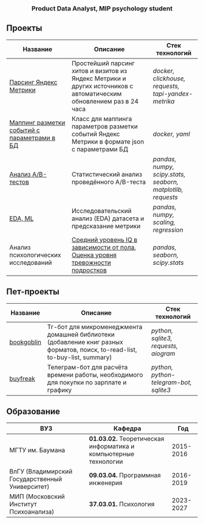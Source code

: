 <h3 align="center">Product Data Analyst, MIP psychology student</h3>

## Проекты
| Название                            | Описание                                                       | Стек технологий                                             |
|-------------------------------------|----------------------------------------------------------------|-------------------------------------------------------------|
| [Парсинг Яндекс Метрики](https://github.com/shvartzdev/metricsLogsApi)                   | Простейший парсинг хитов и визитов из Яндекс Метрики и других источников с автоматическим обновлением раз в 24 часа                   | *docker, clickhouse, requests, tapi-yandex-metrika* |
| [Маппинг разметки событий с параметрами в БД ](https://github.com/shvartzdev/jsonEater)                   | Класс для маппинга параметров разметки событий Яндекс Метрики в формате json с параметрами БД | *docker, yaml* |
| [Анализ A/B-тестов](https://github.com/shvartzdev/pet-projects/blob/main/AB-tests-business/AB-tests-requested.ipynb)                   | Статистический анализ проведённого A/B-теста                   | *pandas, numpy, scipy.stats, seaborn, matplotlib, requests* |
| [EDA, ML](https://github.com/shvartzdev/pet-projects/blob/main/ML-cases/hr_model.ipynb)                             | Исследовательский анализ (EDA) датасета и предсказание метрики | *pandas, numpy, scaling, regression*                        |
| Анализ психологических исследований | [Средний уровень IQ в зависимости от пола](https://github.com/shvartzdev/pet-projects/blob/main/AB-tests-psycho/EDA-N290.ipynb), [Оценка уровня тревожности подростков](https://github.com/shvartzdev/pet-projects/blob/main/AB-tests-psycho/AB-psycho-tests.ipynb) | *pandas, seaborn, scipy.stats*                       |

## Пет-проекты

| Название               | Описание                                                                              | Стек технологий                          |
|------------------------|---------------------------------------------------------------------------------------|-----------------------------------------|
| [bookgoblin](https://github.com/shvartzdev/bookgoblin) | Тг-бот для микроменеджмента домашней библиотеки (добавление книг разных форматов, поиск, to-read-list, to-buy-list, summary)  | *python, sqlite3, requests, aiogram* |
| [buyfreak](https://github.com/shvartzdev/buyfreak) | Телеграм-бот для расчёта времени работы, необходимого для покупки по зарплате и графику | *python, python-telegram-bot, sqlite3* |


## Образование

| ВУЗ                                             | Кафедра                                                           | Год       |
|-------------------------------------------------|-------------------------------------------------------------------|-----------|
| МГТУ им. Баумана                                | **01.03.02.** Теоретическая информатика и компьютерные технологии | 2015-2016 |
| ВлГУ (Владимирский Государственный Университет) | **09.03.04.** Программная инженерия                               | 2016-2019 |
| МИП (Московский Институт Психоанализа)          | **37.03.01.** Психология                                          | 2023-2027 |
